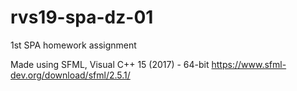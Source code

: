 # rvs19-spa-dz-01
1st SPA homework assignment

Made using SFML, Visual C++ 15 (2017) - 64-bit
https://www.sfml-dev.org/download/sfml/2.5.1/
